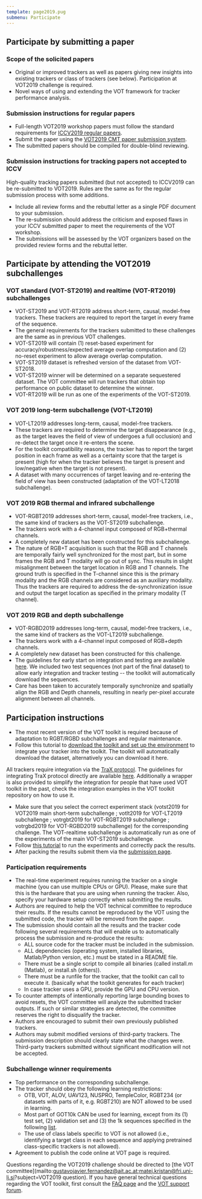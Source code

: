 ```yaml
---
template: page2019.pug
submenu: Participate
---
```


## Participate by submitting a paper

### Scope of the solicited papers

 * Original or improved trackers as well as papers giving new insights into existing trackers or class of trackers (see below). Participation at VOT2019 challenge is required.
 * Novel ways of using and extending the VOT framework for tracker performance analysis.

### Submission instructions for regular papers

 * Full-length VOT2019 workshop papers must follow the standard requirements for [ICCV2019 regular papers](http://iccv2019.thecvf.com/submission/main_conference/author_guidelines).
 * Submit the paper using the [VOT2019 CMT paper submission system](https://cmt3.research.microsoft.com/VOT2019).
 * The submitted papers should be compiled for double-blind reviewing.

### Submission instructions for tracking papers not accepted to ICCV

High-quality tracking papers submitted (but not accepted) to ICCV2019 can be re-submitted to VOT2019. Rules are the same as for the regular submission process with some additions.

 * Include all review forms and the rebuttal letter as a single PDF document to your submission.
 * The re-submission should address the criticism and exposed flaws in your ICCV submitted paper to meet the requirements of the VOT workshop.
 * The submissions will be assessed by the VOT organizers based on the provided review forms and the rebuttal letter.

## Participate by attending the VOT2019 subchallenges

### VOT standard (VOT-ST2019) and realtime (VOT-RT2019) subchallenges
 * VOT-ST2019 and VOT-RT2019 address short-term, causal, model-free trackers. These trackers are required to report the target in every frame of the sequence.
 * The general requirements for the trackers submitted to these challenges are the same as in previous VOT challenges.
 * VOT-ST2019 will contain (1) reset-based experiment for accuracy/robustness/expected average overlap computation and (2) no-reset experiment to allow average overlap computation.
 * VOT-ST2019 dataset is refreshed version of the dataset from VOT-ST2018.
 * VOT-ST2019 winner will be determined on a separate sequestered dataset. The VOT committee will run trackers that obtain top performance on public dataset to determine the winner.
 * VOT-RT2019 will be run as one of the experiments of the VOT-ST2019.

###  VOT 2019 long-term subchallenge (VOT-LT2019)

 * VOT-LT2019 addresses long-term, causal, model-free trackers.
 * These trackers are required to determine the target disappearance (e.g., as the target leaves the field of view of undergoes a full occlusion) and re-detect the target once it re-enters the scene.
 * For the toolkit compatibility reasons, the tracker has to report the target position in each frame as well as a certainty score that the target is present (high for when the tracker believes the target is present and low/negative when the target is not present).
 * A dataset with many occurrences of target leaving and re-entering the field of view has been constructed (adaptation of the VOT-LT2018 subchallenge).


###  VOT 2019 RGB thermal and infrared subchallenge

 * VOT-RGBT2019 addresses short-term, causal, model-free trackers, i.e., the same kind of trackers as the VOT-ST2019 subchallenge.
 * The trackers work with a 4-channel input composed of RGB+thermal channels.
 * A completely new dataset has been constructed for this subchallenge.
 * The nature of RGB+T acquisition is such that the RGB and T channels are temporally fairly well synchronized for the most part, but in some frames the RGB and T modality will go out of sync. This results in slight misalignment between the target location in RGB and T channels. The ground truth is specified in the T-channel since this is the primary modality and the RGB channels are considered as an auxiliary modality. Thus the trackers are required to address the de-synchronization issue and output the target location as specified in the primary modality (T channel).

###  VOT 2019 RGB and depth subchallenge

 * VOT-RGBD2019 addresses long-term, causal, model-free trackers, i.e., the same kind of trackers as the VOT-LT2019 subchallenge.
 * The trackers work with a 4-channel input composed of RGB+depth channels.
 * A completely new dataset has been constructed for this challenge.
 * The guidelines for early start on integration and testing are available [here](http://www.votchallenge.net/howto/integration_channels.html). We included two test sequences (not part of the final dataset) to allow early integration and tracker testing -- the toolkit will automatically download the sequences.
 * Care has been taken to accurately temporally synchronize and spatially align the RGB and Depth channels, resulting in nearly per-pixel accurate alignment between all channels.

## Participation instructions

 * The most recent version of the VOT toolkit is required because of adaptation to RGBT/RGBD subchallenges and regular maintenance.
 * Follow this tutorial to [download the toolkit and set up the environment](http://www.votchallenge.net/howto/integration_channels.html) to integrate your tracker into the toolkit. The toolkit will automatically download the dataset, alternatively you can download it here.

All trackers require integration via the [TraX protocol](https://github.com/votchallenge/trax). The guidelines for integrating TraX protocol directly are available [here](https://trax.readthedocs.io/en/latest/tutorials.html). Additionally a wrapper is also provided to simplify the integration for people that have used VOT toolkit in the past, check the integration examples in the VOT toolkit repository on how to use it.

 * Make sure that you select the correct experiment stack (votst2019 for VOT2019 main short-term subchallenge ; votlt2019 for VOT-LT2019 subchallenge ; votrgbt2019 for VOT-RGBT2019 subchallenge ; votrgbd2019 for VOT-RGBD2019 subchallenge) for the corresponding challenge. The VOT-realtime subchallenge is automatically run as one of the experiments of the main VOT-ST2019 subchallenge.
 * Follow [this tutorial](/howto/perfeval.html) to run the experiments and correctly pack the results.
 * After packing the results submit them via the [submission page](http://submit.votchallenge.net).

### Participation requirements

 * The real-time experiment requires running the tracker on a single machine (you can use multiple CPUs or GPU). Please, make sure that this is the hardware that you are using when running the tracker. Also, specify your hardware setup correctly when submitting the results.
 * Authors are required to help the VOT technical committee to reproduce their results. If the results cannot be reproduced by the VOT using the submitted code, the tracker will be removed from the paper.
 * The submission should contain all the results and the tracker code following several requirements that will enable us to automatically process the submission and re-produce the results:
   * ALL source code for the tracker must be included in the submission.
   * ALL dependencies (operating system, installed libraries, Matlab/Python version, etc.) must be stated in a README file.
   * There must be a single script to compile all binaries (called install.m (Matlab), or install.sh (others)).
   * There must be a runfile for the tracker, that the toolkit can call to execute it. (basically what the toolkit generates for each tracker)
   * In case tracker uses a GPU, provide the GPU and CPU version.
 * To counter attempts of intentionally reporting large bounding boxes to avoid resets, the VOT committee will analyze the submitted tracker outputs. If such or similar strategies are detected, the committee reserves the right to disqualify the tracker.
 * Authors are encouraged to submit their own previously published trackers.
 * Authors may submit modified versions of third-party trackers. The submission description should clearly state what the changes were. Third-party trackers submitted without significant modification will not be accepted.

### Subchallenge winner requirements

 * Top performance on the corresponding subchallenge.
 * The tracker should obey the following learning restrictions:
	* OTB, VOT, ALOV, UAV123, NUSPRO, TempleColor, RGBT234 (or datasets with parts of it, e.g. RGBT210) are NOT allowed to be used in learning.
	* Most part of GOT10k CAN be used for learning, except from its (1) test set, (2) validation set and (3) the 1k sequences specified in the following [list](res/list0_prohibited_1000.txt). 
	* The use of class labels specific to VOT is not allowed (i.e., identifying a target class in each sequence and applying pretrained class-specific trackers is not allowed).
 * Agreement to publish the code online at VOT page is required.


Questions regarding the VOT2019 challenge should be directed to [the VOT committee](mailto:gustavojavier.fernandez@ait.ac.at;matej.kristan@fri.uni-lj.si?subject=VOT2019 question). If you have general technical questions regarding the VOT toolkit, first consult the [FAQ page](/howto/faq.html) and the [VOT support forum](https://groups.google.com/forum/?hl=en#!forum/votchallenge-help).


